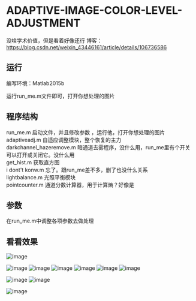 # ADAPTIVE-IMAGE-COLOR-LEVEL-ADJUSTMENT
没啥学术价值，但是看着好像还行
博客：https://blog.csdn.net/weixin_43446161/article/details/106736586
## 运行

编写环境：Matlab2015b

运行run_me.m文件即可，打开你想处理的图片

## 程序结构
run_me.m 启动文件，并且修改参数 ，运行他，打开你想处理的图片  
adaptiveadj.m 自适应调整模块，整个恢复的主力  
darkchannel_hazeremove.m 暗通道去雾程序，没什么用，run_me里有个开关可以打开或关闭它。没什么用  
get_hist.m 获取直方图  
i dont't konw.m 忘了。跟run_me差不多，删了也没什么关系  
lightbalance.m 光照平衡模块  
pointcounter.m 通道分数计算器，用于计算熵？好像是  

## 参数
在run_me.m中调整各项参数去做处理  

## 看看效果

![image](https://github.com/liuchangji/ADAPTIVE-IMAGE-COLOR-LEVEL-ADJUSTMENT/blob/master/results/fish.png)

![image](https://github.com/liuchangji/ADAPTIVE-IMAGE-COLOR-LEVEL-ADJUSTMENT/blob/master/results/1.PNG)
![image](https://github.com/liuchangji/ADAPTIVE-IMAGE-COLOR-LEVEL-ADJUSTMENT/blob/master/results/123123.png)
![image](https://github.com/liuchangji/ADAPTIVE-IMAGE-COLOR-LEVEL-ADJUSTMENT/blob/master/results/%E5%85%89%E5%B9%B3%E8%A1%A1.png)
![image](https://github.com/liuchangji/ADAPTIVE-IMAGE-COLOR-LEVEL-ADJUSTMENT/blob/master/results/%E5%BE%AE%E4%BF%A1%E5%9B%BE%E7%89%87_20200520112057.png)
![image](https://github.com/liuchangji/ADAPTIVE-IMAGE-COLOR-LEVEL-ADJUSTMENT/blob/master/results/%E5%BE%AE%E4%BF%A1%E6%88%AA%E5%9B%BE_20200320183026.png)
![image](https://github.com/liuchangji/ADAPTIVE-IMAGE-COLOR-LEVEL-ADJUSTMENT/blob/master/results/%E6%8D%95%E8%8E%B75.PNG)



![image](https://github.com/liuchangji/ADAPTIVE-IMAGE-COLOR-LEVEL-ADJUSTMENT/blob/master/results/%E6%8D%95%E8%8E%B77.PNG)
![image](https://github.com/liuchangji/ADAPTIVE-IMAGE-COLOR-LEVEL-ADJUSTMENT/blob/master/results/%E6%8D%95%E8%8E%B76.PNG)

![image](https://github.com/liuchangji/ADAPTIVE-IMAGE-COLOR-LEVEL-ADJUSTMENT/blob/master/results/水下.png)



